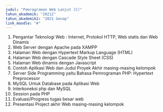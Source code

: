 ```yaml
---
judul: "Pemrograman Web Lanjut (C)"
tahun_akademik: "20212"
tahun_akademik2: "2021 Genap"
link_moodle: "#"
---
```


1. Pengantar Teknologi  Web : Internet, Protokol HTTP, Web statis dan Web Dinamis
2. Web Server dengan  Apache pada XAMPP
3. Halaman Web dengan Hypertext Markup Language (HTML)
4. Halaman Web dengan Cascade Style Sheet (CSS)
5. Halaman Web dinamis dengan Javascript
6. Contoh Aplikasi Web dan Judul Proyek Akhir masing-masing kelompok
7. Server Side Programming yaitu Bahasa Pemrograman PHP: Hypertext Preprocessor
8. MySQL Untuk Database pada Aplikasi Web
9. Interkoneksi php dan MySQL
10. Session pada PHP
11. Evaluasi/Progress tugas besar web
12. Presentasi Project akhir Web masing-masing kelompok